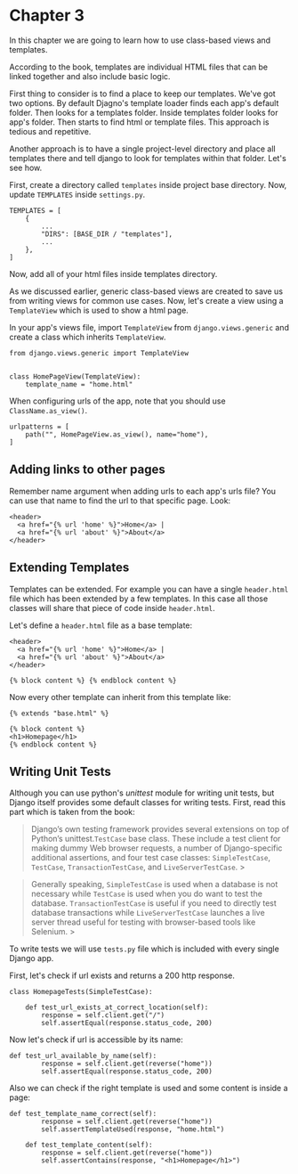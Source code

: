 # Chapter 3
In this chapter we are going to learn how to use class-based views and templates.

According to the book, templates are individual HTML files that can be linked together and also include basic logic.

First thing to consider is to find a place to keep our templates. We've got two options. By default Djagno's template loader finds each app's default folder. Then looks for a templates folder. Inside templates folder looks for app's folder. Then starts to find html or template files. This approach is tedious and repetitive.

Another approach is to have a single project-level directory and place all templates there and tell django to look for templates within that folder. Let's see how.

First, create a directory called `templates` inside project base directory. Now, update `TEMPLATES` inside `settings.py`.
```
TEMPLATES = [
    {
        ...
        "DIRS": [BASE_DIR / "templates"],
        ...
    },
]
```
Now, add all of your html files inside templates directory.

As we discussed earlier, generic class-based views are created to save us from writing views for common use cases. Now, let's create a view using a `TemplateView` which is used to show a html page.

In your app's views file, import `TemplateView` from `django.views.generic` and create a class which inherits `TemplateView`.
```
from django.views.generic import TemplateView


class HomePageView(TemplateView):
    template_name = "home.html"
```
When configuring urls of the app, note that you should use `ClassName.as_view()`.
```
urlpatterns = [
    path("", HomePageView.as_view(), name="home"),
]
```
## Adding links to other pages
Remember name argument when adding urls to each app's urls file? You can use that name to find the url to that specific page. Look:
```
<header>
  <a href="{% url 'home' %}">Home</a> |
  <a href="{% url 'about' %}">About</a>
</header>
```
## Extending Templates
Templates can be extended. For example you can have a single `header.html` file which has been extended by a few templates. In this case all those classes will share that piece of code inside `header.html`.

Let's define a `header.html` file as a base template:
```
<header>
  <a href="{% url 'home' %}">Home</a> |
  <a href="{% url 'about' %}">About</a>
</header>

{% block content %} {% endblock content %}
```

Now every other template can inherit from this template like:
```
{% extends "base.html" %}

{% block content %}
<h1>Homepage</h1>
{% endblock content %}
```
## Writing Unit Tests
Although you can use python's *unittest* module for writing unit tests, but Django itself provides some default classes for writing tests. First, read this part which is taken from the book:
> Django’s own testing framework provides several extensions on top of Python’s unittest.`TestCase` base class. These include a test client for making dummy Web browser requests, a number of Django-specific additional assertions, and four test case classes: `SimpleTestCase`, `TestCase`, `TransactionTestCase`, and `LiveServerTestCase`. >

> Generally speaking, `SimpleTestCase` is used when a database is not necessary while `TestCase` is used when you do want to test the database. `TransactionTestCase` is useful if you need to directly test database transactions while `LiveServerTestCase` launches a live server thread useful for testing with browser-based tools like Selenium. >

To write tests we will use `tests.py` file which is included with every single Django app.

First, let's check if url exists and returns a 200 http response.
```
class HomepageTests(SimpleTestCase):

    def test_url_exists_at_correct_location(self):
        response = self.client.get("/")
        self.assertEqual(response.status_code, 200)
```
Now let's check if url is accessible by its name:
```
def test_url_available_by_name(self):
        response = self.client.get(reverse("home"))
        self.assertEqual(response.status_code, 200)
```
Also we can check if the right template is used and some content is inside a page:
```
def test_template_name_correct(self):
        response = self.client.get(reverse("home"))
        self.assertTemplateUsed(response, "home.html")

    def test_template_content(self):
        response = self.client.get(reverse("home"))
        self.assertContains(response, "<h1>Homepage</h1>")
```